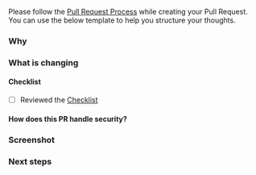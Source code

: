 Please follow the [Pull Request Process](https://www.notion.so/wealthsimple/Pull-Requests-and-Code-Reviews-b30b2fd48aa74f2e8b0b7433d446f561?pvs=4) while creating your Pull Request. You can use the below template to help you structure your thoughts.

### Why

<!-- Replace with a short description of why is this change required. The “why” tells us what business or engineering goal this change achieves. The “why” is a chance to explain both the engineering goal and some business objective that is satisfied or moved along. This is also the record of the company's decision-making process, beneficial when looking back. -->

### What is changing

<!-- Replace with a short description what is being modified. At a high level, you let the reviewer know the overall effect of the PR. What approach did you take to solve the problem? What could go wrong? -->

#### Checklist

<!-- Please review the checklist for any potential security risks/vulnerabilities  -->
- [ ] Reviewed the [Checklist](https://docs.google.com/document/d/1wT4XI3eaXkb_fWTF4gyKP_0HFjjznA4AkEII0W-imKo/edit)

#### How does this PR handle security?

<!--
What steps are you taking to ensure there are no vulnerabilities? Examples include:
"My PR is not logging any sensitive info"
"I'm doing the appropriate authentication & authorization checks"
-->

### Screenshot

<!-- If you can, provide a screenshot or a video of the changes as an image is worth a thousand words -->

### Next steps

<!-- If your PR is part of a few or a WIP, give context to reviewers -->
